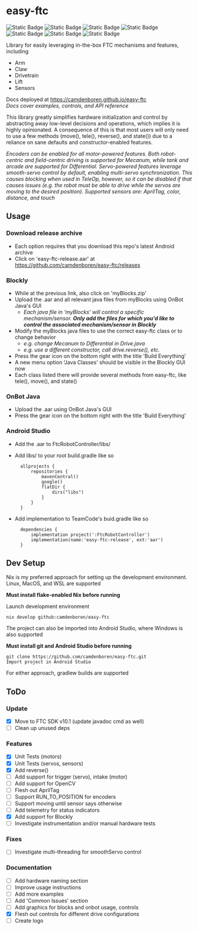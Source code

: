 # easy-ftc
![Static Badge](https://img.shields.io/badge/Version-1.0-blue)
![Static Badge](https://img.shields.io/badge/FTC_SDK-10.1.0-blue)
![Static Badge](https://img.shields.io/badge/Android_API-29-blue)
![Static Badge](https://img.shields.io/badge/OpenJDK-17.0.10-blue)
![Static Badge](https://img.shields.io/badge/Platforms-Linux,_macOS,_Windows-green)
![Static Badge](https://img.shields.io/badge/Coverage-95%25-green)
![Static Badge](https://img.shields.io/badge/Powered_by_Nix-grey?logo=nixOS&logoColor=white)

Library for easily leveraging in-the-box FTC mechanisms and features, including
* Arm
* Claw
* Drivetrain
* Lift
* Sensors

Docs deployed at https://camdenboren.github.io/easy-ftc<br>
<i>Docs cover examples, controls, and API reference</i>

This library greatly simplifies hardware initialization and control by abstracting away low-level decisions and operations, which implies it is highly opinionated. A consequence of this is that most users will only need to use a few methods (move(), tele(), reverse(), and state()) due to a reliance on sane defaults and constructor-enabled features.

<i>Encoders can be enabled for all motor-powered features. Both robot-centric and field-centric driving is supported for Mecanum, while tank and arcade are supported for Differential. Servo-powered features leverage smooth-servo control by default, enabling multi-servo synchronization. This causes blocking when used in TeleOp, however, so it can be disabled if that causes issues (e.g. the robot must be able to drive while the servos are moving to the desired position). Supported sensors are: AprilTag, color, distance, and touch</i>

## Usage

### Download release archive
* Each option requires that you download this repo's latest Android archive
* Click on 'easy-ftc-release.aar' at https://github.com/camdenboren/easy-ftc/releases

### Blockly
* While at the previous link, also click on 'myBlocks.zip'
* Upload the .aar and all relevant java files from myBlocks using OnBot Java's GUI
    * <i>Each java file in 'myBlocks' will control a specific mechanism/sensor. <b>Only add the files for which you'd like to control the associated mechanism/sensor in Blockly</b></i>
* Modify the myBlocks java files to use the correct easy-ftc class or to change behavior
    * <i>e.g. change Mecanum to Differential in Drive.java
    * e.g. use a different constructor, call drive.reverse(), etc.</i>
* Press the gear icon on the bottom right with the title 'Build Everything'
* A new menu option 'Java Classes' should be visible in the Blockly GUI now
* Each class listed there will provide several methods from easy-ftc, like tele(), move(), and state()

### OnBot Java
* Upload the .aar using OnBot Java's GUI
* Press the gear icon on the bottom right with the title 'Build Everything'

### Android Studio
* Add the .aar to FtcRobotController/libs/
* Add libs/ to your root build.gradle like so

        allprojects {
            repositories {
                mavenCentral()
                google()
                flatDir {
                    dirs("libs")
                }
            }
        }
* Add implementation to TeamCode's buid.gradle  like so

        dependencies {
            implementation project(':FtcRobotController')
            implementation(name:'easy-ftc-release', ext:'aar')
        }

## Dev Setup
Nix is my preferred approach for setting up the development environment. Linux, MacOS, and WSL are supported

<b>Must install flake-enabled Nix before running</b>

Launch development environment

    nix develop github:camdenboren/easy-ftc

The project can also be imported into Android Studio, where Windows is also supported

<b>Must install git and Android Studio before running</b>

    git clone https://github.com/camdenboren/easy-ftc.git
    Import project in Android Studio

For either approach, gradlew builds are supported

## ToDo
### Update
- [x] Move to FTC SDK v10.1 (update javadoc cmd as well)
- [ ] Clean up unused deps

### Features
- [x] Unit Tests (motors)
- [x] Unit Tests (servos, sensors)
- [x] Add reverse()
- [ ] Add support for trigger (servo), intake (motor)
- [ ] Add support for OpenCV
- [ ] Flesh out AprilTag
- [ ] Support RUN_TO_POSITION for encoders
- [ ] Support moving until sensor says otherwise
- [ ] Add telemetry for status indicators
- [x] Add support for Blockly
- [ ] Investigate instrumentation and/or manual hardware tests

### Fixes
- [ ] Investigate multi-threading for smoothServo control

### Documentation
- [ ] Add hardware naming section
- [ ] Improve usage instructions
- [ ] Add more examples
- [ ] Add 'Common Issues' section
- [ ] Add graphics for blocks and onbot usage, controls
- [x] Flesh out controls for different drive configurations
- [ ] Create logo